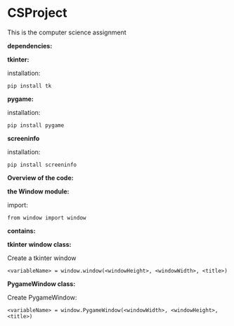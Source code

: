 # CSProject

This is the computer science assignment

**dependencies:**

**tkinter:**

installation:
```
pip install tk
```
**pygame:**

installation:
```
pip install pygame
```

**screeninfo**

installation:
```
pip install screeninfo
```

**Overview of the code:**
	
	
**the Window module:**
	
import:
```
from window import window
```	

**contains:**
	
**tkinter window class:**
	
Create a tkinter window
```
<variableName> = window.window(<windowHeight>, <windowWidth>, <title>)
```

**PygameWindow class:**
	
Create PygameWindow:
```
<variableName> = window.PygameWindow(<windowWidth>, <windowHeight>, <title>)
```

	
